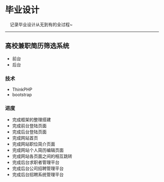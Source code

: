 # 毕业设计
     记录毕业设计从无到有的全过程~
***
## 高校兼职简历筛选系统
* 前台
* 后台
### 技术
* ThinkPHP
* bootstrap
### 进度
* 完成框架的整理搭建
* 完成前台登陆页面
* 完成后台登陆页面
* 完成网站首页
* 完成网站职位简介页面
* 完成网站个人简历编辑页面
* 完成网站各页面之间的相互跳转
* 完成后台求职者管理平台
* 完成后台公司招聘管理平台
* 完成后台招聘系统管理平台
